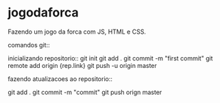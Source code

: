 # jogodaforca
Fazendo um jogo da forca com JS, HTML e CSS.

comandos git:: 

inicializando repositorio::
git init 
git add .
git commit -m "first commit"
git remote add origin {rep.link}
git push -u origin master

fazendo atualizacoes ao repositorio::

git add .
git commit -m "commit"
git push orign master

